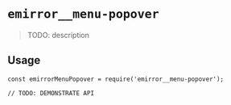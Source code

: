 # `emirror__menu-popover`

> TODO: description

## Usage

```
const emirrorMenuPopover = require('emirror__menu-popover');

// TODO: DEMONSTRATE API
```
